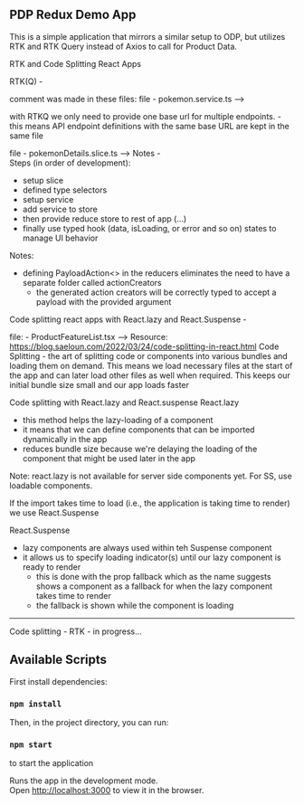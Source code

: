 ## PDP Redux Demo App
This is a simple application that mirrors a similar setup to ODP, but utilizes RTK and RTK Query instead of Axios to call for Product Data.

RTK and Code Splitting React Apps

RTK(Q) -

comment was made in these files:
file - pokemon.service.ts --> 

with RTKQ we only need to provide one base url for multiple endpoints.
    - this means API endpoint definitions with the same base URL are kept in the same file

file - pokemonDetails.slice.ts -->
Notes -  
Steps (in order of development): 
- setup slice
- defined type selectors
- setup service
- add service to store 
- then provide reduce store to rest of app (<Provider store = {store}>...)
- finally use typed hook (data, isLoading, or error and so on) states to manage UI behavior

Notes: 
- defining PayloadAction<> in the reducers eliminates the need to have a separate folder called actionCreators
    - the generated action creators will be correctly typed to accept a payload with the provided argument <T>



Code splitting react apps with React.lazy and React.Suspense - 

file: - ProductFeatureList.tsx -->
Resource: https://blog.saeloun.com/2022/03/24/code-splitting-in-react.html
Code Splitting - the art of splitting code or components into various bundles and loading them on demand.
This means we load necessary files at the start of the app and can later load other files as well when required.
This keeps our initial bundle size small and our app loads faster


Code splitting with React.lazy and React.suspense
React.lazy 
- this method helps the lazy-loading of a component
- it means that we can define components that can be imported dynamically in the app
- reduces bundle size because we're delaying the loading of the component that might be used later in the app

Note: react.lazy is not available for server side components yet. For SS, use loadable components.

If the import takes time to load (i.e., the application is taking time to render) we use React.Suspense

React.Suspense
- lazy components are always used within teh Suspense component
- it allows us to specify loading indicator(s) until our lazy component is ready to render
    - this is done with the prop fallback which as the name suggests shows a component as a fallback for when the lazy component takes time to render
    - the fallback is shown while the component is loading



-----------------------------------------
Code splitting - RTK  - in progress...

## Available Scripts

First install dependencies: 

### `npm install`

Then, in the project directory, you can run:

### `npm start`
to start the application 

Runs the app in the development mode.<br />
Open [http://localhost:3000](http://localhost:3000) to view it in the browser.


